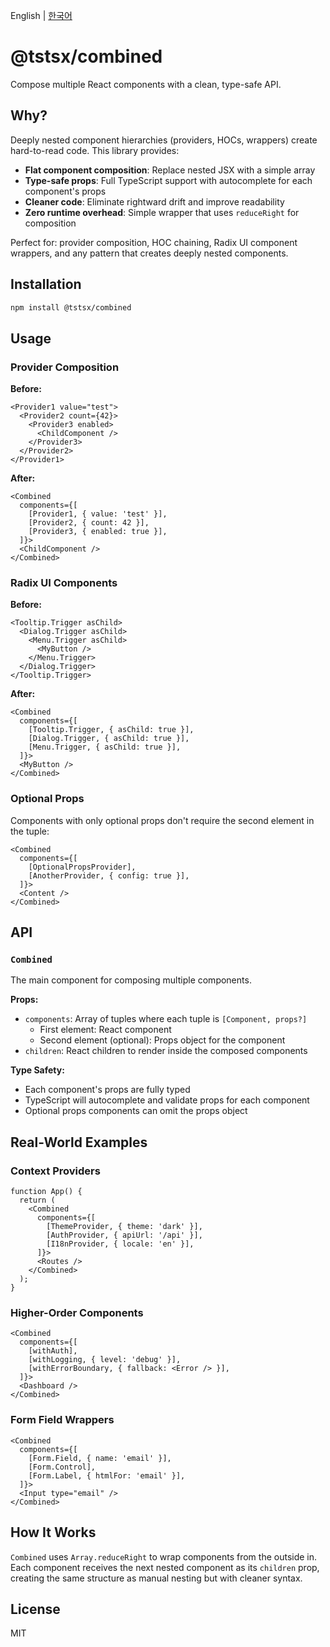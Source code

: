 English | [한국어](./README.ko.md)

# @tstsx/combined

Compose multiple React components with a clean, type-safe API.

## Why?

Deeply nested component hierarchies (providers, HOCs, wrappers) create hard-to-read code. This library provides:

- **Flat component composition**: Replace nested JSX with a simple array
- **Type-safe props**: Full TypeScript support with autocomplete for each component's props
- **Cleaner code**: Eliminate rightward drift and improve readability
- **Zero runtime overhead**: Simple wrapper that uses `reduceRight` for composition

Perfect for: provider composition, HOC chaining, Radix UI component wrappers, and any pattern that creates deeply nested components.

## Installation

```bash
npm install @tstsx/combined
```

## Usage

### Provider Composition

**Before:**
```tsx
<Provider1 value="test">
  <Provider2 count={42}>
    <Provider3 enabled>
      <ChildComponent />
    </Provider3>
  </Provider2>
</Provider1>
```

**After:**
```tsx
<Combined
  components={[
    [Provider1, { value: 'test' }],
    [Provider2, { count: 42 }],
    [Provider3, { enabled: true }],
  ]}>
  <ChildComponent />
</Combined>
```

### Radix UI Components

**Before:**
```tsx
<Tooltip.Trigger asChild>
  <Dialog.Trigger asChild>
    <Menu.Trigger asChild>
      <MyButton />
    </Menu.Trigger>
  </Dialog.Trigger>
</Tooltip.Trigger>
```

**After:**
```tsx
<Combined
  components={[
    [Tooltip.Trigger, { asChild: true }],
    [Dialog.Trigger, { asChild: true }],
    [Menu.Trigger, { asChild: true }],
  ]}>
  <MyButton />
</Combined>
```

### Optional Props

Components with only optional props don't require the second element in the tuple:

```tsx
<Combined
  components={[
    [OptionalPropsProvider],
    [AnotherProvider, { config: true }],
  ]}>
  <Content />
</Combined>
```

## API

### `Combined`

The main component for composing multiple components.

**Props:**
- `components`: Array of tuples where each tuple is `[Component, props?]`
  - First element: React component
  - Second element (optional): Props object for the component
- `children`: React children to render inside the composed components

**Type Safety:**
- Each component's props are fully typed
- TypeScript will autocomplete and validate props for each component
- Optional props components can omit the props object

## Real-World Examples

### Context Providers

```tsx
function App() {
  return (
    <Combined
      components={[
        [ThemeProvider, { theme: 'dark' }],
        [AuthProvider, { apiUrl: '/api' }],
        [I18nProvider, { locale: 'en' }],
      ]}>
      <Routes />
    </Combined>
  );
}
```

### Higher-Order Components

```tsx
<Combined
  components={[
    [withAuth],
    [withLogging, { level: 'debug' }],
    [withErrorBoundary, { fallback: <Error /> }],
  ]}>
  <Dashboard />
</Combined>
```

### Form Field Wrappers

```tsx
<Combined
  components={[
    [Form.Field, { name: 'email' }],
    [Form.Control],
    [Form.Label, { htmlFor: 'email' }],
  ]}>
  <Input type="email" />
</Combined>
```

## How It Works

`Combined` uses `Array.reduceRight` to wrap components from the outside in. Each component receives the next nested component as its `children` prop, creating the same structure as manual nesting but with cleaner syntax.

## License

MIT

